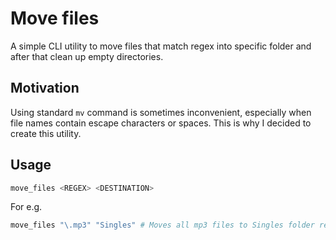 # Move files

A simple CLI utility to move files that match regex into specific folder and
after that clean up empty directories.


## Motivation

Using standard `mv` command is sometimes inconvenient, especially when file
names contain escape characters or spaces. This is why I decided to create this
utility.


## Usage

```sh
move_files <REGEX> <DESTINATION>
```

For e.g.

```sh
move_files "\.mp3" "Singles" # Moves all mp3 files to Singles folder recursively
```
